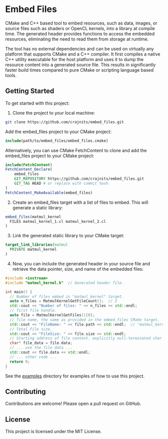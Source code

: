 # Embed Files

CMake and C++ based tool to embed resources, such as data, images, or source files such as shaders or OpenCL kernels, into a library at compile time. The generated header provides functions to access the embedded resources, eliminating the need to read them from storage at runtime.

The tool has no external dependencies and can be used on virtually any platform that supports CMake and a C++ compiler. It first compiles a native C++ utility executable for the host platform and uses it to dump the resource content into a generated source file. This results in significantly faster build times compared to pure CMake or scripting language based tools.

## Getting Started

To get started with this project:

1. Clone the project to your local machine:

```bash
git clone https://github.com/crajnits/embed_files.git
```

Add the embed_files project to your CMake project:

```cmake
include(path/to/embed_files/embed_files.cmake)
```

Alternatively, you can use CMake FetchContent to clone and add the embed_files project to your CMake project:

```cmake
include(FetchContent)
FetchContent_Declare(
    embed_files
    GIT_REPOSITORY https://github.com/crajnits/embed_files.git
    GIT_TAG HEAD # or replace with commit hash.
)
FetchContent_MakeAvailable(embed_files)
```

2. Create an embed_files target with a list of files to embed. This will generate a static library:

```cmake
embed_files(matmul_kernel
  FILES matmul_kernel_1.cl matmul_kernel_2.cl
)
```

3. Link the generated static library to your CMake target:

```cmake
target_link_libraries(matmul
  PRIVATE matmul_kernel
)
```

4. Now, you can include the generated header in your source file and retrieve the data pointer, size, and name of the embedded files:

```cpp
#include <iostream>
#include "matmul_kernel.h"  // Generated header file.

int main() {
  // Number of files embed in "matmul_kernel" target.
  auto n_files = MatmulKernelGetFileCount();  // 2
  std::cout << "Number of files: " << n_files << std::endl;
  // first file handle.
  auto file = MatmulKernelGetFiles()[0];
  // file name, the same as provided in the embed_files CMake target.
  std::cout << "FileName: " << file.path << std::endl;  // "matmul_kernel_1.cl"
  // Total File size.
  std::cout << "FileSize: " << file.size << std::endl;
  // Starting address of file content. explicitly null-terminated char array.
  char* file_data = file.data;
  // ... use the file data ...
  std::cout << file.data << std::endl;
  // ... other code ...
  return 0;
}
```

See the [examples](examples) directory for examples of how to use this project.

## Contributing

Contributions are welcome! Please open a pull request on GitHub.

## License

This project is licensed under the MIT License.
